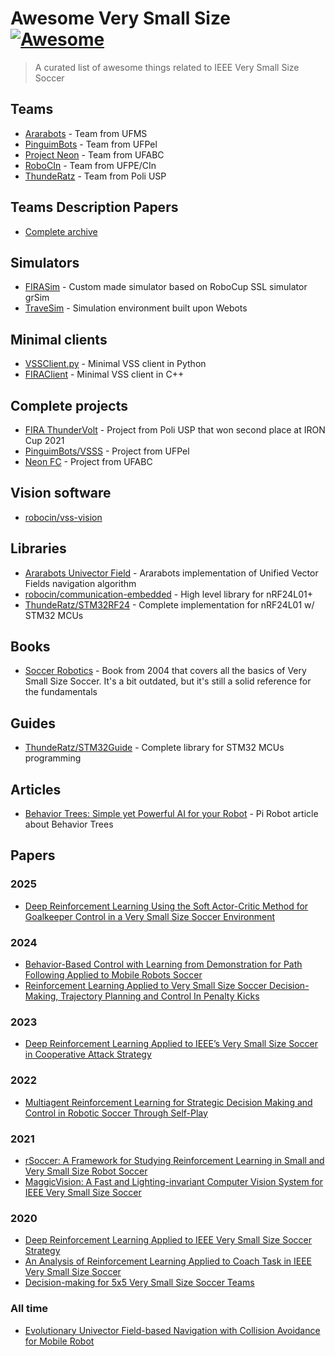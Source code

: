 # Awesome Very Small Size [![Awesome](https://cdn.rawgit.com/sindresorhus/awesome/d7305f38d29fed78fa85652e3a63e154dd8e8829/media/badge.svg)](https://github.com/sindresorhus/awesome)

> A curated list of awesome things related to IEEE Very Small Size Soccer

## Teams

- [Ararabots](https://github.com/Ararabots-UFMS) - Team from UFMS
- [PinguimBots](https://github.com/PinguimBots) - Team from UFPel
- [Project Neon](https://github.com/project-neon) - Team from UFABC
- [RoboCIn](https://github.com/robocin) - Team from UFPE/CIn
- [ThundeRatz](https://github.com/ThundeRatz/) - Team from Poli USP

## Teams Description Papers

- [Complete archive](https://github.com/futebol-mini/papers)

## Simulators

- [FIRASim](https://github.com/futebol-mini/FIRASim) - Custom made simulator based on RoboCup SSL simulator grSim
- [TraveSim](https://github.com/futebol-mini/travesim) - Simulation environment built upon Webots

## Minimal clients

- [VSSClient.py](https://github.com/futebol-mini/VSSClient.py) - Minimal VSS client in Python
- [FIRAClient](https://github.com/futebol-mini/FIRAClient) - Minimal VSS client in C++

## Complete projects

- [FIRA ThunderVolt](https://github.com/ThundeRatz/fira_thundervolt) - Project from Poli USP that won second place at IRON Cup 2021
- [PinguimBots/VSSS](https://github.com/PinguimBots/VSSS) - Project from UFPel
- [Neon FC](https://github.com/project-neon/NeonFC) - Project from UFABC

## Vision software

- [robocin/vss-vision](https://github.com/robocin/vss-vision)

## Libraries

- [Ararabots Univector Field](https://github.com/juancclcarvalho/univector-field) - Ararabots implementation of Unified Vector Fields navigation algorithm
- [robocin/communication-embedded](https://github.com/robocin/communication-embedded) - High level library for nRF24L01+
- [ThundeRatz/STM32RF24](https://github.com/ThundeRatz/STM32RF24) - Complete implementation for nRF24L01 w/ STM32 MCUs

## Books

- [Soccer Robotics](https://link.springer.com/book/10.1007/b95999) - Book from 2004 that covers all the basics of Very Small Size Soccer. It's a bit outdated, but it's still a solid reference for the fundamentals

## Guides

- [ThundeRatz/STM32Guide](https://github.com/ThundeRatz/STM32Guide) - Complete library for STM32 MCUs programming

## Articles

- [Behavior Trees: Simple yet Powerful AI for your Robot](https://pirobot.org/blog/0030/) - Pi Robot article about Behavior Trees

## Papers

### 2025

- [Deep Reinforcement Learning Using the Soft Actor-Critic Method for Goalkeeper Control in a Very Small Size Soccer Environment](https://ieeexplore.ieee.org/document/11066145)

### 2024

- [Behavior-Based Control with Learning from Demonstration for Path Following Applied to Mobile Robots Soccer](https://ieeexplore.ieee.org/document/10786392)
- [Reinforcement Learning Applied to Very Small Size Soccer Decision-Making, Trajectory Planning and Control In Penalty Kicks](https://ieeexplore.ieee.org/document/10837743)

### 2023 

- [Deep Reinforcement Learning Applied to IEEE’s Very Small Size Soccer in Cooperative Attack Strategy](https://ieeexplore.ieee.org/document/10332923)

### 2022

- [Multiagent Reinforcement Learning for Strategic Decision Making and Control in Robotic Soccer Through Self-Play](https://ieeexplore.ieee.org/document/9817118)

### 2021

- [rSoccer: A Framework for Studying Reinforcement Learning in Small and Very Small Size Robot Soccer](https://arxiv.org/abs/2106.12895)
- [MaggicVision: A Fast and Lighting-invariant Computer Vision System for IEEE Very Small Size Soccer](https://www.cin.ufpe.br/~tg/2020-1/TG_EC/tg_lom.pdf)

### 2020

- [Deep Reinforcement Learning Applied to IEEE Very Small Size Soccer Strategy](https://ieeexplore.ieee.org/document/9306954)
- [An Analysis of Reinforcement Learning Applied to Coach Task in IEEE Very Small Size Soccer](https://ieeexplore.ieee.org/document/9307069)
- [Decision-making for 5x5 Very Small Size Soccer Teams](https://ieeexplore.ieee.org/document/9307041)

### All time

- [Evolutionary Univector Field-based Navigation with Collision Avoidance for Mobile Robot](https://www.semanticscholar.org/paper/Evolutionary-Univector-Field-based-Navigation-with-Lim-Choi/2a9c19f306bc82a8ac22ee285f3a213e27c1e968?p2df)
